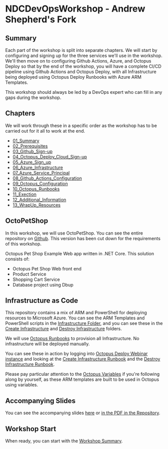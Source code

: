 # NDCDevOpsWorkshop - Andrew Shepherd's Fork

## Summary

Each part of the workshop is split into separate chapters. We will start by configuring and signing up for the three services we'll use in the workshop. We'll then move on to configuring Github Actions, Azure, and Octopus Deploy so that by the end of the workshop, you will have a complete CI/CD pipeline using Github Actions and Octopus Deploy, with all Infrastructure being deployed using Octopus Deploy Runbooks with Azure ARM Templates.

This workshop should always be led by a DevOps expert who can fill in any gaps during the workshop.

## Chapters

We will work through these in a specific order as the workshop has to be carried out for it all to work at the end. 

* [01_Summary](/Workshop/WorkshopGuide/01_Summary.md)
* [02_Prerequisites](/Workshop/WorkshopGuide/02_Prerequisites.md)
* [03_Github_Sign-up](/Workshop/WorkshopGuide/03_Github_Sign-up.md)
* [04_Octopus_Deploy_Cloud_Sign-up](/Workshop/WorkshopGuide/04_Octopus_Deploy_Cloud_Sign-up.md)
* [05_Azure_Sign_up](/Workshop/WorkshopGuide/05_Azure_Sign-up.md)
* [06_Azure_Infrastructure](/Workshop/WorkshopGuide/06_Azure_Infrastructure.md)
* [07_Azure_Service_Principal](/Workshop/WorkshopGuide/07_Azure_Service_Principal.md)
* [08_Github_Actions_Configuration](/Workshop/WorkshopGuide/08_Github_Actions_Configuration.md)
* [09_Octopus_Configuration](/Workshop/WorkshopGuide/09_Octopus_configuration.md)
* [10_Octopus_Runbooks](/Workshop/WorkshopGuide/10_Octopus_Runbooks.md)
* [11_Exection](/Workshop/WorkshopGuide/11_Execution.md)
* [12_Additional_Information](/Workshop/WorkshopGuide/12_Additional_Information.md)
* [13_WrapUp_Resources](/Workshop/WorkshopGuide/13_WrapUp_Resources.md)

## OctoPetShop

In this workshop, we will use OctoPetShop. You can see the entire repository on [Github](https://GitHub.com/octopussamples/octoPetShop). This version has been cut down for the requirements of this workshop. 

Octopus Pet Shop Example Web app written in .NET Core. This solution consists of:

 - Octopus Pet Shop Web front end
 - Product Service
 - Shopping Cart Service
 - Database project using Dbup

## Infrastructure as Code

This repository contains a mix of ARM and PowerShell for deploying resources to Microsoft Azure. You can see the ARM Templates and PowerShell scripts in the [Infrastructure Folder](Workshop/Infrastructure/), and you can see these in the [Create Infrastructure](Workshop/Infrastructure/Create_Infrastructure/) and [Destroy Infrastructure](Workshop/Infrastructure/Destroy_Infrastructure/) folders.

We will use [Octopus Runbooks](https://octopus.com/docs/runbooks) to provision all Infrastructure. No infrastructure will be deployed manually. 

You can see these in action by logging into [Octopus Deploy Webinar instance](https://webinar.octopus.app/app#/Spaces-142/projects/octopetshop/operations/runbooks) and looking at the [Create Infrastructure Runbook](https://webinar.octopus.app/app#/Spaces-142/projects/octopetshop/operations/runbooks/Runbooks-923) and the [Destroy Infrastructure Runbook](https://webinar.octopus.app/app#/Spaces-142/projects/octopetshop/operations/runbooks/Runbooks-924). 

Please pay particular attention to the [Octopus Variables](https://webinar.octopus.app/app#/Spaces-142/projects/octopetshop/variables) if you're following along by yourself, as these ARM templates are built to be used in Octopus using variables. 

## Accompanying Slides

You can see the accompanying slides [here](https://docs.google.com/presentation/d/1aza-OExmns_qYTIfPy_mfJJp1hsXnf6puLB9sxOv5pg/edit?usp=sharing) or [in the PDF in the Repository](DevOps_in_two_days_with_IaC,_Azure,_Github_Actions_and_Octopus_Deploy_Slides.pdf).

## Workshop Start

When ready, you can start with the [Workshop Summary](/Workshop/WorkshopGuide/01_Summary.md).

